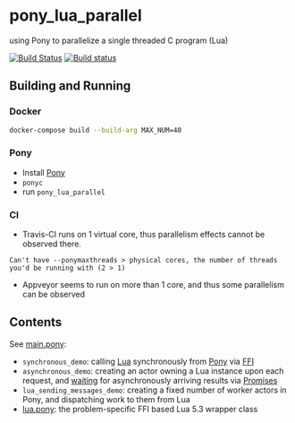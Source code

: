 # pony_lua_parallel
 using Pony to parallelize a single threaded C program (Lua)

[![Build Status](https://travis-ci.org/d-led/pony_lua_parallel.svg?branch=master)](https://travis-ci.org/d-led/pony_lua_parallel) [![Build status](https://ci.appveyor.com/api/projects/status/wp5hcrquow7ye56p/branch/master?svg=true)](https://ci.appveyor.com/project/d-led/pony-lua-parallel/branch/master)

## Building and Running

### Docker

```bash
docker-compose build --build-arg MAX_NUM=40
```

### Pony

- Install [Pony](https://github.com/ponylang/corral)
- `ponyc`
- run `pony_lua_parallel`

### CI

- Travis-CI runs on 1 virtual core, thus parallelism effects cannot be observed there.

```
Can't have --ponymaxthreads > physical cores, the number of threads you'd be running with (2 > 1)
```

- Appveyor seems to run on more than 1 core, and thus some parallelism can be observed

## Contents

See [main.pony](main.pony):

- `synchronous_demo`: calling [Lua](https://www.lua.org/manual/5.3/) synchronously from [Pony](http://tutorial.ponylang.org/) via [FFI](https://tutorial.ponylang.io/c-ffi.html)
- `asynchronous_demo`: creating an actor owning a Lua instance upon each request, and [waiting](https://stdlib.ponylang.io/promises-Promises/#join) for asynchronously arriving results via [Promises](https://patterns.ponylang.io/async/actorpromise.html)
- `lua_sending_messages_demo`: creating a fixed number of worker actors in Pony, and dispatching work to them from Lua
- [lua.pony](lua.pony): the problem-specific FFI based Lua 5.3 wrapper class

